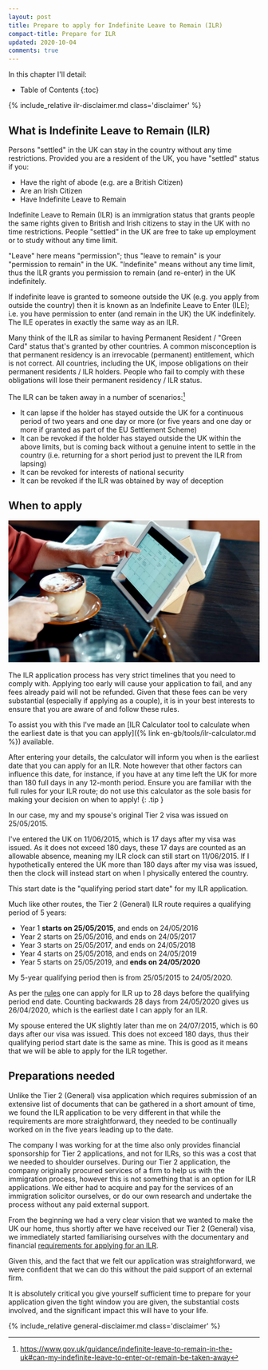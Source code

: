 ```yaml
---
layout: post
title: Prepare to apply for Indefinite Leave to Remain (ILR)
compact-title: Prepare for ILR
updated: 2020-10-04
comments: true
---
```


In this chapter I'll detail:

* Table of Contents
{:toc}

{% include_relative ilr-disclaimer.md class='disclaimer' %}

## What is Indefinite Leave to Remain (ILR)
Persons "settled" in the UK can stay in the country without any time restrictions. Provided you are a resident of the UK, you have "settled" status if you:

* Have the right of abode (e.g. are a British Citizen)
* Are an Irish Citizen
* Have Indefinite Leave to Remain

Indefinite Leave to Remain (ILR) is an immigration status that grants people the same rights given to British and Irish citizens to stay in the UK with no time restrictions. People "settled" in the UK are free to take up employment or to study without any time limit.

"Leave" here means "permission"; thus "leave to remain" is your "permission to remain" in the UK. "Indefinite" means without any time limit, thus the ILR grants you permission to remain (and re-enter) in the UK indefinitely.

If indefinite leave is granted to someone outside the UK (e.g. you apply from outside the country) then it is known as an Indefinite Leave to Enter (ILE); i.e. you have permission to enter (and remain in the UK) the UK indefinitely. The ILE operates in exactly the same way as an ILR.

Many think of the ILR as similar to having Permanent Resident&nbsp;/&nbsp;"Green Card" status that's granted by other countries. A common misconception is that permanent residency is an irrevocable (permanent) entitlement, which is not correct. All countries, including the UK, impose obligations on their permanent residents&nbsp;/&nbsp;ILR holders. People who fail to comply with these obligations will lose their permanent residency&nbsp;/&nbsp;ILR status.

The ILR can be taken away in a number of scenarios:[^can-my-indefinite-leave-to-enter-or-remain-be-taken-away]

[^can-my-indefinite-leave-to-enter-or-remain-be-taken-away]: <https://www.gov.uk/guidance/indefinite-leave-to-remain-in-the-uk#can-my-indefinite-leave-to-enter-or-remain-be-taken-away>

* It can lapse if the holder has stayed outside the UK for a continuous period of two years and one day or more (or five years and one day or more if granted as part of the EU Settlement Scheme)
* It can be revoked if the holder has stayed outside the UK within the above limits, but is coming back without a genuine intent to settle in the country (i.e. returning for a short period just to prevent the ILR from lapsing)
* It can be revoked for interests of national security
* It can be revoked if the ILR was obtained by way of deception

## When to apply
![](/assets/ilr-application-timing.jpg)

The ILR application process has very strict timelines that you need to comply with. Applying too early will cause your application to fail, and any fees already paid will not be refunded. Given that these fees can be very substantial (especially if applying as a couple), it is in your best interests to ensure that you are aware of and follow these rules.

To assist you with this I've made an [ILR Calculator tool to calculate when the earliest date is that you can apply]({% link en-gb/tools/ilr-calculator.md %}) available.

After entering your details, the calculator will inform you when is the earliest date that you can apply for an ILR. Note however that other factors can influence this date, for instance, if you have at any time left the UK for more than 180 full days in any 12-month period. Ensure you are familiar with the full rules for your ILR route; do not use this calculator as the sole basis for making your decision on when to apply!
{: .tip }

In our case, my and my spouse's original Tier 2 visa was issued on 25/05/2015.

I've entered the UK on 11/06/2015, which is 17 days after my visa was issued. As it does not exceed 180 days, these 17 days are counted as an allowable absence, meaning my ILR clock can still start on 11/06/2015. If I hypothetically entered the UK more than 180 days after my visa was issued, then the clock will instead start on when I physically entered the country.

This start date is the "qualifying period start date" for my ILR application.

Much like other routes, the Tier 2 (General) ILR route requires a qualifying period of 5 years:

* Year 1 **starts on 25/05/2015**, and ends on 24/05/2016
* Year 2 starts on 25/05/2016, and ends on 24/05/2017
* Year 3 starts on 25/05/2017, and ends on 24/05/2018
* Year 4 starts on 25/05/2018, and ends on 24/05/2019
* Year 5 starts on 25/05/2019, and **ends on 24/05/2020**

My 5-year qualifying period then is from 25/05/2015 to 24/05/2020.

As per the [rules](https://www.gov.uk/government/publications/indefinite-leave-to-remain-calculating-continuous-period-in-uk) one can apply for ILR up to 28 days before the qualifying period end date. Counting backwards 28 days from 24/05/2020 gives us 26/04/2020, which is the earliest date I can apply for an ILR.

My spouse entered the UK slightly later than me on 24/07/2015, which is 60 days after our visa was issued. This does not exceed 180 days, thus their qualifying period start date is the same as mine. This is good as it means that we will be able to apply for the ILR together.

## Preparations needed
Unlike the Tier 2 (General) visa application which requires submission of an extensive list of documents that can be gathered in a short amount of time, we found the ILR application to be very different in that while the requirements are more straightforward, they needed to be continually worked on in the five years leading up to the date.

The company I was working for at the time also only provides financial sponsorship for Tier 2 applications, and not for ILRs, so this was a cost that we needed to shoulder ourselves. During our Tier 2 application, the company originally procured services of a firm to help us with the immigration process, however this is not something that is an option for ILR applications. We either had to acquire and pay for the services of an immigration solicitor ourselves, or do our own research and undertake the process without any paid external support.

From the beginning we had a very clear vision that we wanted to make the UK our home, thus shortly after we have received our Tier 2 (General) visa, we immediately started familiarising ourselves with the documentary and financial [requirements for applying for an ILR](https://www.gov.uk/settle-in-the-uk).

Given this, and the fact that we felt our application was straightforward, we were confident that we can do this without the paid support of an external firm.

It is absolutely critical you give yourself sufficient time to prepare for your application given the tight window you are given, the substantial costs involved, and the significant impact this will have to your life.

{% include_relative general-disclaimer.md class='disclaimer' %}